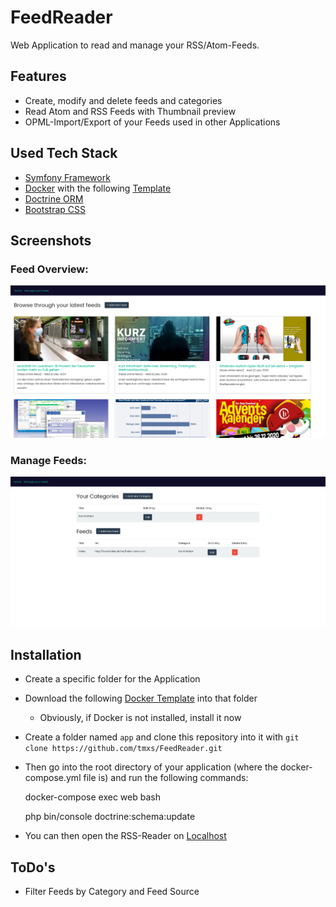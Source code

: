 # FeedReader

Web Application to read and manage your RSS/Atom-Feeds.

## Features

* Create, modify and delete feeds and categories
* Read Atom and RSS Feeds with Thumbnail preview
* OPML-Import/Export of your Feeds used in other Applications

## Used Tech Stack

* [Symfony Framework](https://symfony.com/)
* [Docker](https://www.docker.com/) with the following [Template](https://github.com/tmxs/DockerTemplates/tree/master/Symfony4)
* [Doctrine ORM](https://www.doctrine-project.org/)
* [Bootstrap CSS](https://getbootstrap.com/)

## Screenshots

### Feed Overview:

![feed-overview](https://raw.githubusercontent.com/tmxs/FeedReader/master/public/assets/imgs/feedreader.png)

### Manage Feeds:

![manage-feeds](https://raw.githubusercontent.com/tmxs/FeedReader/master/public/assets/imgs/managefeeds.png)

## Installation

* Create a specific folder for the Application
* Download the following [Docker Template](https://github.com/tmxs/DockerTemplates/tree/master/Symfony4) into that folder
    * Obviously, if Docker is not installed, install it now
* Create a folder named `app` and clone this repository into it with `git clone https://github.com/tmxs/FeedReader.git`

* Then go into the root directory of your application (where the docker-compose.yml file is) and run the following commands:

    docker-compose exec web bash

    php bin/console doctrine:schema:update

* You can then open the RSS-Reader on [Localhost](http://127.0.0.1)

## ToDo's

* Filter Feeds by Category and Feed Source
